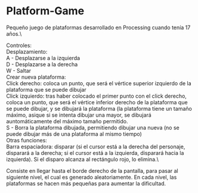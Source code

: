 # Platform-Game

Pequeño juego de plataformas desarrollado en Processing cuando tenía 17 años.\

Controles: \
	Desplazamiento:\
		A - Desplazarse a la izquierda\
		D - Desplazarse a la derecha\
		W - Saltar\
	Crear nueva plataforma:\
		Click derecho: coloca un punto, que será el vértice superior izquierdo de la plataforma que se puede dibujar\
		Click izquierdo: tras haber colocado el primer punto con el click derecho, coloca un punto, que será el vértice inferior derecho de la plataforma que se puede dibujar, y se dibujará la plataforma (la plataforma tiene un tamaño máximo, asique si se intenta dibujar una mayor, se dibujará auntomáticamente del máximo tamaño permitido.\
		S - Borra la plataforma dibujada, permitiendo dibujar una nueva (no se puede dibujar más de una plataforma al mismo tiempo)\
	Otras funciones:\
		Barra espaciadora: disparar (si el cursor está a la derecha del personaje, disparará a la derecha; si el cursor está a la izquierda, disparará hacia la izquierda). Si el disparo alcanza al rectángulo rojo, lo elimina.\

Consiste en llegar hasta el borde derecho de la pantalla, para pasar al siguiente nivel, el cual es generado aleatoriamente. En cada nivel, las plataformas se hacen más pequeñas para aumentar la dificultad.
